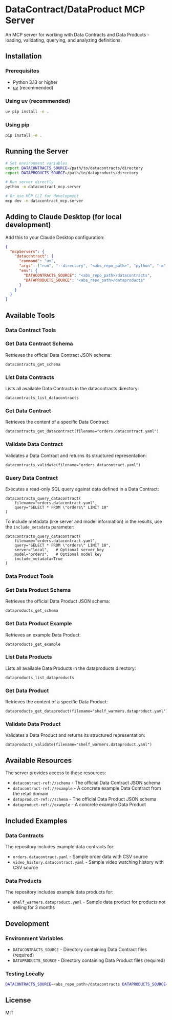 # DataContract/DataProduct MCP Server

An MCP server for working with Data Contracts and Data Products - loading, validating, querying, and analyzing definitions.

## Installation

### Prerequisites

- Python 3.13 or higher
- [uv](https://astral.sh/uv) (recommended)

### Using uv (recommended)

```bash
uv pip install -e .
```

### Using pip

```bash
pip install -e .
```

## Running the Server

```bash
# Set environment variables
export DATACONTRACTS_SOURCE=/path/to/datacontracts/directory
export DATAPRODUCTS_SOURCE=/path/to/dataproducts/directory

# Run server directly
python -m datacontract_mcp.server

# Or use MCP CLI for development
mcp dev -m datacontract_mcp.server
```

## Adding to Claude Desktop (for local development)

Add this to your Claude Desktop configuration:

```json
{
  "mcpServers": {
    "datacontract": {
      "command": "uv",
      "args": ["run", "--directory", "<abs_repo_path>", "python", "-m", "datacontract_mcp.server"],
      "env": {
        "DATACONTRACTS_SOURCE": "<abs_repo_path>/datacontracts",
        "DATAPRODUCTS_SOURCE": "<abs_repo_path>/dataproducts"
      }
    }
  }
}
```

## Available Tools

### Data Contract Tools

### Get Data Contract Schema

Retrieves the official Data Contract JSON schema:

```
datacontracts_get_schema
```

### List Data Contracts

Lists all available Data Contracts in the datacontracts directory:

```
datacontracts_list_datacontracts
```

### Get Data Contract

Retrieves the content of a specific Data Contract:

```
datacontracts_get_datacontract(filename="orders.datacontract.yaml")
```

### Validate Data Contract

Validates a Data Contract and returns its structured representation:

```
datacontracts_validate(filename="orders.datacontract.yaml")
```

### Query Data Contract

Executes a read-only SQL query against data defined in a Data Contract:

```
datacontracts_query_datacontract(
    filename="orders.datacontract.yaml",
    query="SELECT * FROM \"orders\" LIMIT 10"
)
```

To include metadata (like server and model information) in the results, use the `include_metadata` parameter:

```
datacontracts_query_datacontract(
    filename="orders.datacontract.yaml", 
    query="SELECT * FROM \"orders\" LIMIT 10",
    server="local",   # Optional server key
    model="orders",   # Optional model key
    include_metadata=True
)
```

### Data Product Tools

### Get Data Product Schema

Retrieves the official Data Product JSON schema:

```
dataproducts_get_schema
```

### Get Data Product Example

Retrieves an example Data Product:

```
dataproducts_get_example
```

### List Data Products

Lists all available Data Products in the dataproducts directory:

```
dataproducts_list_dataproducts
```

### Get Data Product

Retrieves the content of a specific Data Product:

```
dataproducts_get_dataproduct(filename="shelf_warmers.dataproduct.yaml")
```

### Validate Data Product

Validates a Data Product and returns its structured representation:

```
dataproducts_validate(filename="shelf_warmers.dataproduct.yaml")
```

## Available Resources

The server provides access to these resources:

- `datacontract-ref://schema` - The official Data Contract JSON schema
- `datacontract-ref://example` - A concrete example Data Contract from the retail domain
- `dataproduct-ref://schema` - The official Data Product JSON schema
- `dataproduct-ref://example` - A concrete example Data Product

## Included Examples

### Data Contracts

The repository includes example data contracts for:

- `orders.datacontract.yaml` - Sample order data with CSV source
- `video_history.datacontract.yaml` - Sample video watching history with CSV source

### Data Products

The repository includes example data products for:

- `shelf_warmers.dataproduct.yaml` - Sample data product for products not selling for 3 months

## Development

### Environment Variables

- `DATACONTRACTS_SOURCE` - Directory containing Data Contract files (required)
- `DATAPRODUCTS_SOURCE` - Directory containing Data Product files (required)

### Testing Locally

```bash
DATACONTRACTS_SOURCE=<abs_repo_path>/datacontracts DATAPRODUCTS_SOURCE=<abs_repo_path>/dataproducts mcp dev -m datacontract_mcp.server
```

## License

MIT
